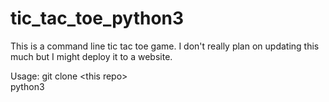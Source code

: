 # tic_tac_toe_python3

This is a command line tic tac toe game. I don't really plan on updating this much but I might deploy it to a website.

Usage:
git clone \<this repo\>\
python3 
